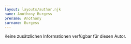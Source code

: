 ```yaml
---
layout: layouts/author.njk
name: Anothony Burgess
prename: Anothony
surname: Burgess
---
```

Keine zusätzlichen Informationen verfügbar für diesen Autor.
